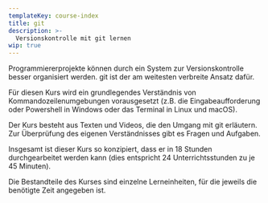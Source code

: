 ```yaml
---
templateKey: course-index
title: git
description: >-
  Versionskontrolle mit git lernen
wip: true
---
```


Programmiererprojekte können durch ein System zur Versionskontrolle
besser organisiert werden. git ist der am weitesten verbreite Ansatz dafür.

Für diesen Kurs wird ein grundlegendes Verständnis von
Kommandozeilenumgebungen vorausgesetzt (z.B. die Eingabeaufforderung oder
Powershell in Windows oder das Terminal in Linux und macOS).

Der Kurs besteht aus Texten und Videos, die den Umgang mit git erläutern.
Zur Überprüfung des eigenen Verständnisses gibt es Fragen und Aufgaben.

Insgesamt ist dieser Kurs so konzipiert, dass er in 18 Stunden
durchgearbeitet werden kann (dies entspricht 24 Unterrichtsstunden zu
je 45 Minuten).

Die Bestandteile des Kurses sind einzelne Lerneinheiten, für die
jeweils die benötigte Zeit angegeben ist.
